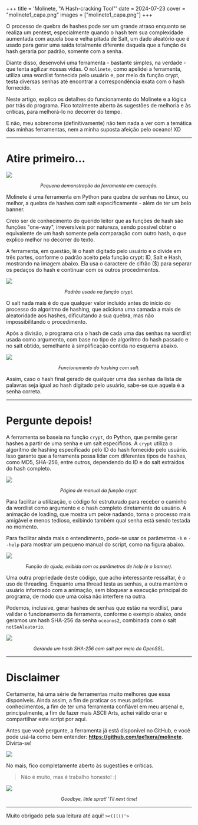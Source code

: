 +++
title = 'Molinete, "A Hash-cracking Tool"'
date = 2024-07-23
cover = "molinete1_capa.png"
images = ["molinete1_capa.png"]
+++

O processo de quebra de hashes pode ser um grande atraso enquanto se realiza um pentest, especialmente quando o hash tem sua complexidade aumentada com aquela boa e velha pitada de Salt, um dado aleatório que é usado para gerar uma saída totalmente diferente daquela que a função de hash geraria por padrão, somente com a senha.

Diante disso, desenvolvi uma ferramenta - bastante simples, na verdade - que tenta agilizar nossas vidas. O `molinete`, como apelidei a ferramenta, utiliza uma wordlist fornecida pelo usuário e, por meio da função crypt, testa diversas senhas até encontrar a correspondência exata com o hash fornecido.

Neste artigo, explico os detalhes do funcionamento do Molinete e a lógica por trás do programa. Fico totalmente aberto às sugestões de melhoria e às críticas, para melhorá-lo no decorrer do tempo. 

E não, meu sobrenome (definitivamente) não tem nada a ver com a temática das minhas ferramentas, nem a minha suposta afeição pelo oceano! XD

---

# Atire primeiro...

![](../../demo_molinete.gif) 
<p style="text-align: center; font-style: italic; font-size: 0.9em;">
Pequena demonstração da ferramenta em execução.</p>    

Molinete é uma ferramenta em Python para quebra de senhas no Linux, ou melhor, a quebra de hashes com salt especificamente - além de ter um belo banner. 

Creio ser de conhecimento do querido leitor que as funções de hash são funções "one-way", irreversíveis por natureza, sendo possível obter o equivalente de um hash somente pela comparação com outro hash, o que explico melhor no decorrer do texto.

A ferramenta, em questão, lê o hash digitado pelo usuário e o divide em três partes, conforme o padrão aceito pela função crypt: ID, Salt e Hash, mostrando na imagem abaixo. Ela usa o caractere de cifrão ($) para separar os pedaços do hash e continuar com os outros procedimentos.

![](../../Explicações-Molinete1.png) 
<p style="text-align: center; font-style: italic; font-size: 0.9em">
Padrão usado na função crypt.</p>

O salt nada mais é do que qualquer valor incluído antes do início do processo do algoritmo de hashing, que adiciona uma camada a mais de aleatoridade aos hashes, dificultando a sua quebra, mas não impossibilitando o procedimento.

Após a divisão, o programa cria o hash de cada uma das senhas na wordlist usada como argumento, com base no tipo de algoritmo do hash passado e no salt obtido, semelhante à simplificação contida no esquema abaixo.

![](../../Explicações-Molinete2.png) 
<p style="text-align: center; font-style: italic; font-size: 0.9em">
Funcionamento do hashing com salt.</p>

Assim, caso o hash final gerado de qualquer uma das senhas da lista de palavras seja igual ao hash digitado pelo usuário, sabe-se que aquela é a senha correta.

---

# Pergunte depois!  

A ferramenta se baseia na função `crypt`, do Python, que permite gerar hashes a partir de uma senha e um salt específicos. A `crypt` utiliza o algoritmo de hashing especificado pelo ID do hash fornecido pelo usuário. Isso garante que a ferramenta possa lidar com diferentes tipos de hashes, como MD5, SHA-256, entre outros, dependendo do ID e do salt extraídos do hash completo.

![](../../molinete_ex3.png) 
<p style="text-align: center; font-style: italic; font-size: 0.9em">
Página de manual da função crypt.</p>

Para facilitar a utilização, o código foi estruturado para receber o caminho da wordlist como argumento e o hash completo diretamente do usuário. A animação de loading, que mostra um peixe nadando, torna o processo mais amigável e menos tedioso, exibindo também qual senha está sendo testada no momento.

Para facilitar ainda mais o entendimento, pode-se usar os parâmetros `-h` e `--help` para mostrar um pequeno manual do script, como na figura abaixo.

![](../../molinete_ex4.png) 
<p style="text-align: center; font-style: italic; font-size: 0.9em">
Função de ajuda, exibida com os parâmetros de help (e o banner).</p>

Uma outra propriedade deste código, que acho interessante ressaltar, é o uso de threading. Enquanto uma thread testa as senhas, a outra mantém o usuário informado com a animação, sem bloquear a execução principal do programa, de modo que uma coisa não interfere na outra.

Podemos, inclusive, gerar hashes de senhas que estão na wordlist, para validar o funcionamento da ferramenta, conforme o exemplo abaixo, onde geramos um hash SHA-256 da senha `oceanos2`, combinada com o salt `notSoAleatorio`. 

![](../../molinete_ex6.png) 
<p style="text-align: center; font-style: italic; font-size: 0.9em">
Gerando um hash SHA-256 com salt por meio do OpenSSL.</p>

---

# Disclaimer

Certamente, há uma série de ferramentas muito melhores que essa disponíveis. Ainda assim, a fim de praticar os meus próprios conhecimentos, a fim de ter uma ferramenta confiável em meu arsenal e, principalmente, a fim de fazer mais ASCII Arts, achei válido criar e compartilhar este script por aqui.

Antes que você pergunte, a ferramenta já está disponível no GitHub, e você pode usá-la como bem entender: **https://github.com/pe1xera/molinete**. Divirta-se!

![](../../molinete_github.png) 

No mais, fico completamente aberto às sugestões e críticas.

> Não é muito, mas é trabalho honesto! :)

![](../../demo2_molinete.gif) 
<p style="text-align: center; font-style: italic; font-size: 0.9em">
Goodbye, little sprat! 'Til next time!</p>

---

Muito obrigado pela sua leitura até aqui! `><((((('>`